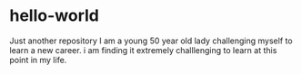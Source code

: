 # hello-world
Just another repository
I am a young 50 year old lady challenging myself to learn a new career. 
i am finding it extremely challlenging to learn at this point in my life. 
